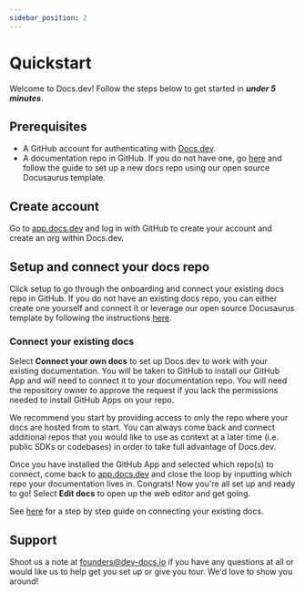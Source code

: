 ```yaml
---
sidebar_position: 2
---
```




# Quickstart
Welcome to Docs.dev! Follow the steps below to get started in ***under 5 minutes***.

## Prerequisites
* A GitHub account for authenticating with [Docs.dev](http://Docs.dev).
* A documentation repo in GitHub. If you do not have one, go [here](/docs/editor/connect-the-starter-template-to-the-ai-editor) and follow the guide to set up a new docs repo using our open source Docusaurus template.

## Create account
Go to [app.docs.dev](http://app.docs.dev) and log in with GitHub to create your account and create an org within Docs.dev.

## Setup and connect your docs repo
Click setup to go through the onboarding and connect your existing docs repo in GitHub. If you do not have an existing docs repo, you can either create one yourself and connect it or leverage our open source Docusaurus template by following the instructions [here](/docs/editor/connect-the-starter-template-to-the-ai-editor).

### Connect your existing docs
Select **Connect your own docs** to set up Docs.dev to work with your existing documentation. You will be taken to GitHub to install our GitHub App and will need to connect it to your documentation repo. You will need the repository owner to approve the request if you lack the permissions needed to install GitHub Apps on your repo.

We recommend you start by providing access to only the repo where your docs are hosted from to start. You can always come back and connect additional repos that you would like to use as context at a later time (i.e. public SDKs or codebases) in order to take full advantage of Docs.dev.

Once you have installed the GitHub App and selected which repo(s) to connect, come back to [app.docs.dev](https://app.docs.dev/) and close the loop by inputting which repo your documentation lives in. Congrats! Now you're all set up and ready to go! Select **Edit docs** to open up the web editor and get going.

See [here](/docs/editor/connect-existing-docs-repo-to-editor) for a step by step guide on connecting your existing docs.

## Support
Shoot us a note at founders@dev-docs.io if you have any questions at all or would like us to help get you set up or give you tour. We'd love to show you around!
